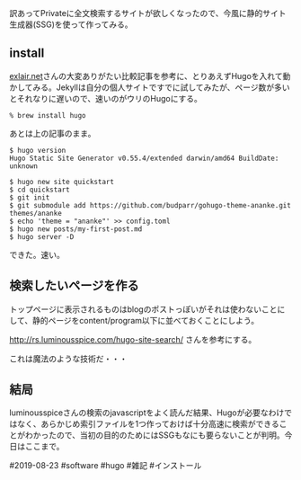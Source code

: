 訳あってPrivateに全文検索するサイトが欲しくなったので、今風に静的サイト生成器(SSG)を使って作ってみる。

## install

[exlair.net](https://exlair.net/trend-for-static-site-generator/)さんの大変ありがたい比較記事を参考に、とりあえずHugoを入れて動かしてみる。Jekyllは自分の個人サイトですでに試してみたが、ページ数が多いとそれなりに遅いので、速いのがウリのHugoにする。

```shell
% brew install hugo
```

あとは上の記事のまま。

```shell
$ hugo version
Hugo Static Site Generator v0.55.4/extended darwin/amd64 BuildDate: unknown

$ hugo new site quickstart
$ cd quickstart
$ git init
$ git submodule add https://github.com/budparr/gohugo-theme-ananke.git themes/ananke
$ echo 'theme = "ananke"' >> config.toml
$ hugo new posts/my-first-post.md
$ hugo server -D
```

できた。速い。

## 検索したいページを作る

トップページに表示されるものはblogのポストっぽいがそれは使わないことにして、静的ページをcontent/program以下に並べておくことにしよう。

http://rs.luminousspice.com/hugo-site-search/ さんを参考にする。

これは魔法のような技術だ・・・

## 結局

luminousspiceさんの検索のjavascriptをよく読んだ結果、Hugoが必要なわけではなく、あらかじめ索引ファイルを1つ作っておけば十分高速に検索ができることがわかったので、当初の目的のためにはSSGもなにも要らないことが判明。今日はここまで。

#2019-08-23 
#software
#hugo
#雑記
#インストール
